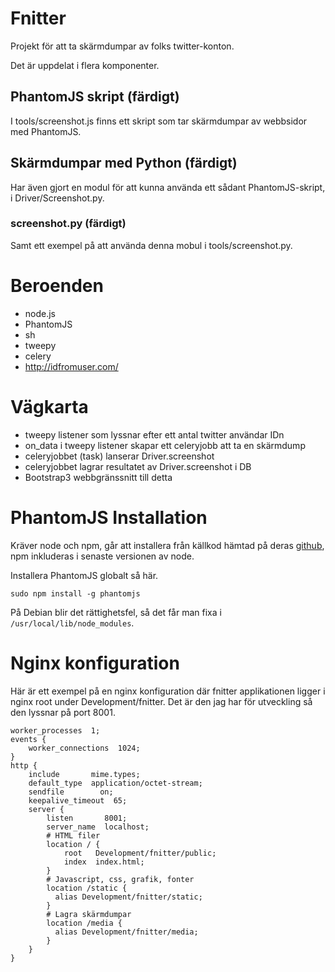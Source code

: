 # Fnitter

Projekt för att ta skärmdumpar av folks twitter-konton. 

Det är uppdelat i flera komponenter. 

## PhantomJS skript (färdigt)

I tools/screenshot.js finns ett skript som tar skärmdumpar av webbsidor med PhantomJS. 

## Skärmdumpar med Python (färdigt)

Har även gjort en modul för att kunna använda ett sådant PhantomJS-skript, i Driver/Screenshot.py.

### screenshot.py (färdigt)

Samt ett exempel på att använda denna mobul i tools/screenshot.py. 

# Beroenden

  * node.js
  * PhantomJS
  * sh
  * tweepy
  * celery
  * http://idfromuser.com/

# Vägkarta

  * tweepy listener som lyssnar efter ett antal twitter användar IDn
  * on\_data i tweepy listener skapar ett celeryjobb att ta en skärmdump
  * celeryjobbet (task) lanserar Driver.screenshot
  * celeryjobbet lagrar resultatet av Driver.screenshot i DB
  * Bootstrap3 webbgränssnitt till detta

# PhantomJS Installation

Kräver node och npm, går att installera från källkod hämtad på deras [github](https://github.com/joyent/node), npm inkluderas i senaste versionen av node. 

Installera PhantomJS globalt så här. 

    sudo npm install -g phantomjs

På Debian blir det rättighetsfel, så det får man fixa i `/usr/local/lib/node_modules`. 

# Nginx konfiguration

Här är ett exempel på en nginx konfiguration där fnitter applikationen ligger i nginx root under Development/fnitter. Det är den jag har för utveckling så den lyssnar på port 8001.

    worker_processes  1;
    events {
        worker_connections  1024;
    }
    http {
        include       mime.types;
        default_type  application/octet-stream;
        sendfile        on;
        keepalive_timeout  65;
        server {
            listen       8001;
            server_name  localhost;
            # HTML filer
            location / {
                root   Development/fnitter/public;
                index  index.html;
            }
            # Javascript, css, grafik, fonter
            location /static {
              alias Development/fnitter/static;
            }
            # Lagra skärmdumpar
            location /media {
              alias Development/fnitter/media;
            }
        }
    }
